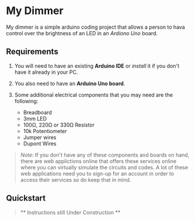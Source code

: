 # My Dimmer

My dimmer is a simple arduino coding project that allows a person to hava control over the brightness of an LED in an *Ardiono Uno* board.

## Requirements

1. You will need to have an existing **Arduino IDE** or *install* it if you don't have it already in your PC.

2. You also need to have an **Arduino Uno board**.

3. Some additional electrical components that you may need are the following:
    - Breadboard
    - 3mm LED
    - 100Ω, 220Ω or 330Ω Resistor
    - 10k Potentiometer
    - Jumper wires
    - Dupont Wires
    

> *Note*: If you don't have any of these components and
> boards on hand, there are web applictions online that
> offers these services online where you can virtually
> simulate the circuits and codes. A lot of these web
> applications need you to sign-up for an account in order
> to access their services so do keep that in mind.

## Quickstart 
> ** Instructions still Under Construction **